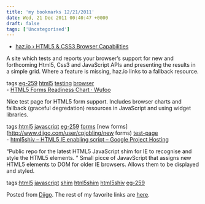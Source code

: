 ```yaml
---
title: 'my bookmarks 12/21/2011'
date: Wed, 21 Dec 2011 00:40:47 +0000
draft: false
tags: ['Uncategorised']
---
```


*   [haz.io › HTML5 & CSS3 Browser Capabilities](http://haz.io)

A site which tests and reports your browser’s support for new and forthcoming Html5, Css3 and JavaScript APIs and presenting the results in a simple grid. Where a feature is missing, haz.io links to a fallback resource.

tags:[eg-259](http://www.diigo.com/user/cpjobling/eg-259) [html5](http://www.diigo.com/user/cpjobling/html5) [testing](http://www.diigo.com/user/cpjobling/testing) [browser](http://www.diigo.com/user/cpjobling/browser)  
\- [HTML5 Forms Readiness Chart · Wufoo](http://wufoo.com/html5/example)

Nice test page for HTML5 form support. Includes browser charts and fallback (graceful degredation) resources in JavaScript and using widget libraries.

tags:[html5](http://www.diigo.com/user/cpjobling/html5) [javascript](http://www.diigo.com/user/cpjobling/javascript) [eg-259](http://www.diigo.com/user/cpjobling/eg-259) [forms](http://www.diigo.com/user/cpjobling/forms) [new forms](http://www.diigo.com/user/cpjobling/new forms) [test-page](http://www.diigo.com/user/cpjobling/test-page)  
\- [html5shiv – HTML5 IE enabling script – Google Project Hosting](http://code.google.com/p/html5shiv)

“Public repo for the latest HTML5 JavaScript shim for IE to recognise and style the HTML5 elements. ” Small picce of JavavScript that assigns new HTML5 elements to DOM for older IE browsers. Allows them to be displayed and styled.

tags:[html5](http://www.diigo.com/user/cpjobling/html5) [javascript](http://www.diigo.com/user/cpjobling/javascript) [shim](http://www.diigo.com/user/cpjobling/shim) [htnl5shim](http://www.diigo.com/user/cpjobling/htnl5shim) [html5shiv](http://www.diigo.com/user/cpjobling/html5shiv) [eg-259](http://www.diigo.com/user/cpjobling/eg-259)

Posted from [Diigo](http://www.diigo.com). The rest of my favorite links are [here](http://www.diigo.com/user/cpjobling).